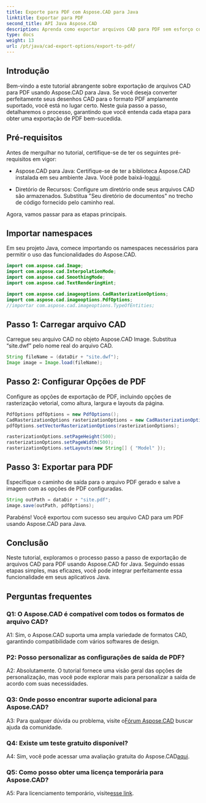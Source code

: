 ```yaml
---
title: Exporte para PDF com Aspose.CAD para Java
linktitle: Exportar para PDF
second_title: API Java Aspose.CAD
description: Aprenda como exportar arquivos CAD para PDF sem esforço com Aspose.CAD for Java. Siga nosso guia passo a passo para uma integração perfeita.
type: docs
weight: 13
url: /pt/java/cad-export-options/export-to-pdf/
---
```

## Introdução

Bem-vindo a este tutorial abrangente sobre exportação de arquivos CAD para PDF usando Aspose.CAD para Java. Se você deseja converter perfeitamente seus desenhos CAD para o formato PDF amplamente suportado, você está no lugar certo. Neste guia passo a passo, detalharemos o processo, garantindo que você entenda cada etapa para obter uma exportação de PDF bem-sucedida.

## Pré-requisitos

Antes de mergulhar no tutorial, certifique-se de ter os seguintes pré-requisitos em vigor:

-  Aspose.CAD para Java: Certifique-se de ter a biblioteca Aspose.CAD instalada em seu ambiente Java. Você pode baixá-lo[aqui](https://releases.aspose.com/cad/java/).

- Diretório de Recursos: Configure um diretório onde seus arquivos CAD são armazenados. Substitua "Seu diretório de documentos" no trecho de código fornecido pelo caminho real.

Agora, vamos passar para as etapas principais.

## Importar namespaces

Em seu projeto Java, comece importando os namespaces necessários para permitir o uso das funcionalidades do Aspose.CAD.

```java
import com.aspose.cad.Image;
import com.aspose.cad.InterpolationMode;
import com.aspose.cad.SmoothingMode;
import com.aspose.cad.TextRenderingHint;

import com.aspose.cad.imageoptions.CadRasterizationOptions;
import com.aspose.cad.imageoptions.PdfOptions;
//importar com.aspose.cad.imageoptions.TypeOfEntities;
```

## Passo 1: Carregar arquivo CAD

Carregue seu arquivo CAD no objeto Aspose.CAD Image. Substitua “site.dwf” pelo nome real do arquivo CAD.

```java
String fileName = (dataDir + "site.dwf");
Image image = Image.load(fileName);
```

## Passo 2: Configurar Opções de PDF

Configure as opções de exportação de PDF, incluindo opções de rasterização vetorial, como altura, largura e layouts da página.

```java
PdfOptions pdfOptions = new PdfOptions();
CadRasterizationOptions rasterizationOptions = new CadRasterizationOptions();
pdfOptions.setVectorRasterizationOptions(rasterizationOptions);

rasterizationOptions.setPageHeight(500);
rasterizationOptions.setPageWidth(500);
rasterizationOptions.setLayouts(new String[] { "Model" });
```

## Passo 3: Exportar para PDF

Especifique o caminho de saída para o arquivo PDF gerado e salve a imagem com as opções de PDF configuradas.

```java
String outPath = dataDir + "site.pdf";
image.save(outPath, pdfOptions);
```

Parabéns! Você exportou com sucesso seu arquivo CAD para um PDF usando Aspose.CAD para Java.

## Conclusão

Neste tutorial, exploramos o processo passo a passo de exportação de arquivos CAD para PDF usando Aspose.CAD for Java. Seguindo essas etapas simples, mas eficazes, você pode integrar perfeitamente essa funcionalidade em seus aplicativos Java.

## Perguntas frequentes

### Q1: O Aspose.CAD é compatível com todos os formatos de arquivo CAD?

A1: Sim, o Aspose.CAD suporta uma ampla variedade de formatos CAD, garantindo compatibilidade com vários softwares de design.

### P2: Posso personalizar as configurações de saída de PDF?

A2: Absolutamente. O tutorial fornece uma visão geral das opções de personalização, mas você pode explorar mais para personalizar a saída de acordo com suas necessidades.

### Q3: Onde posso encontrar suporte adicional para Aspose.CAD?

 A3: Para qualquer dúvida ou problema, visite o[Fórum Aspose.CAD](https://forum.aspose.com/c/cad/19) buscar ajuda da comunidade.

### Q4: Existe um teste gratuito disponível?

 A4: Sim, você pode acessar uma avaliação gratuita do Aspose.CAD[aqui](https://releases.aspose.com/).

### Q5: Como posso obter uma licença temporária para Aspose.CAD?

 A5: Para licenciamento temporário, visite[esse link](https://purchase.aspose.com/temporary-license/).